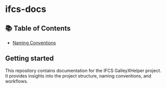 # ifcs-docs

## 📚 Table of Contents

- [Naming Conventions](docs/naming-conventions.md)

## Getting started

This repository contains documentation for the IFCS GalleyXHelper project.  
It provides insights into the project structure, naming conventions, and workflows.
